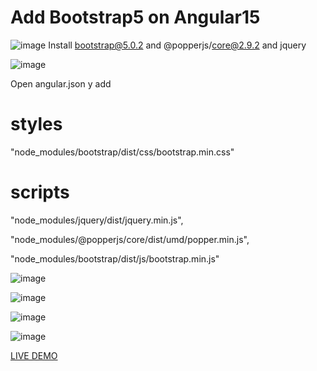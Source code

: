 # Add Bootstrap5 on Angular15

![image](https://user-images.githubusercontent.com/98203936/232262677-7a4fa4ce-13fa-4e7b-b9fb-c3da253f32e1.png)
Install bootstrap@5.0.2 and @popperjs/core@2.9.2 and jquery

![image](https://user-images.githubusercontent.com/98203936/232262837-b5097260-e40e-4a5e-a343-fc2ef7c54abb.png)

Open angular.json y add 

# styles 

"node_modules/bootstrap/dist/css/bootstrap.min.css"
              
# scripts

"node_modules/jquery/dist/jquery.min.js",

"node_modules/@popperjs/core/dist/umd/popper.min.js",

"node_modules/bootstrap/dist/js/bootstrap.min.js"
            
![image](https://user-images.githubusercontent.com/98203936/232262912-fa602ece-d145-4ccb-b7b2-f1058708563d.png)

![image](https://user-images.githubusercontent.com/98203936/232263277-010608d5-9e0d-4388-b22f-f826c44fcf66.png)

![image](https://user-images.githubusercontent.com/98203936/232263363-bedabe1e-1a4b-4352-a306-674cefb0d481.png)

![image](https://user-images.githubusercontent.com/98203936/232263355-228a3f45-d4dc-4ee1-8039-4b2d305b4ee9.png)


[LIVE DEMO](https://cute-rolypoly-f51a5e.netlify.app/)
